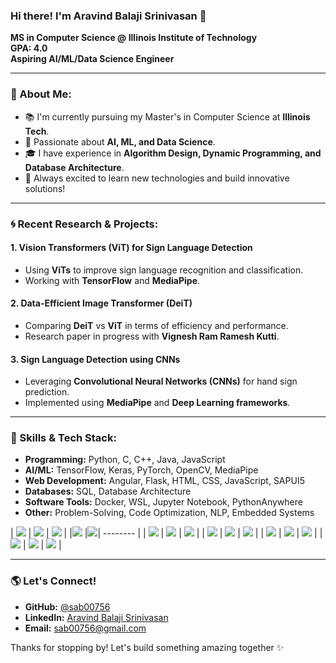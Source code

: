 ### Hi there! I'm Aravind Balaji Srinivasan 👋

**MS in Computer Science @ Illinois Institute of Technology**  
**GPA: 4.0**  
**Aspiring AI/ML/Data Science Engineer**  

---

### 🌟 About Me:
- 📚 I'm currently pursuing my Master's in Computer Science at **Illinois Tech**.
- 🧠 Passionate about **AI, ML, and Data Science**.
- 🎓 I have experience in **Algorithm Design, Dynamic Programming, and Database Architecture**.
- 🚀 Always excited to learn new technologies and build innovative solutions!

---


### 🌀 Recent Research & Projects:
#### **1. Vision Transformers (ViT) for Sign Language Detection**
- Using **ViTs** to improve sign language recognition and classification.
- Working with **TensorFlow** and **MediaPipe**.

#### **2. Data-Efficient Image Transformer (DeiT)**
- Comparing **DeiT** vs **ViT** in terms of efficiency and performance.
- Research paper in progress with **Vignesh Ram Ramesh Kutti**.

#### **3. Sign Language Detection using CNNs**
- Leveraging **Convolutional Neural Networks (CNNs)** for hand sign prediction.
- Implemented using **MediaPipe** and **Deep Learning frameworks**.



---

### 🔧 Skills & Tech Stack:
- **Programming:** Python, C, C++, Java, JavaScript
- **AI/ML:** TensorFlow, Keras, PyTorch, OpenCV, MediaPipe
- **Web Development:** Angular, Flask, HTML, CSS, JavaScript, SAPUI5
- **Databases:** SQL, Database Architecture
- **Software Tools:** Docker, WSL, Jupyter Notebook, PythonAnywhere
- **Other:** Problem-Solving, Code Optimization, NLP, Embedded Systems


| <img src="[![image](https://github.com/user-attachments/assets/a8d6f570-0703-4e8f-9ebd-ae2cb8feb557)](https://upload.wikimedia.org/wikipedia/commons/c/c3/Python-logo-notext.svg)" /> | <img src="[https://img.shields.io/badge/OpenCV-27338e?style=for-the-badge&logo=OpenCV&logoColor=white](https://upload.wikimedia.org/wikipedia/commons/1/18/ISO_C%2B%2B_Logo.svg)" /> |  <img src="[https://img.shields.io/badge/Langchain-607341?style=for-the-badge&logo=Derivative&logoColor=black](https://upload.wikimedia.org/wikipedia/commons/1/19/C_Logo.png)"/> |
|<img src="https://upload.wikimedia.org/wikipedia/en/3/30/Java_programming_language_logo.svg" /> |<img src="https://upload.wikimedia.org/wikipedia/commons/6/6a/JavaScript-logo.png">| -------- |
|  <img src="https://img.shields.io/badge/AWS-FF9900?style=for-the-badge&logo=Derivative&logoColor=black"/>   |   <img src="https://img.shields.io/badge/HuggingFace-FFFF00?style=for-the-badge&logo=Derivative&logoColor=black"/>   |  <img src="https://img.shields.io/badge/Transformers-00FFFF?style=for-the-badge&logo=Derivative&logoColor=white"/>   |
|  <img src="https://img.shields.io/badge/Keras-FF0000?style=for-the-badge&logo=keras&logoColor=white" />   | <img src="https://img.shields.io/badge/microsoft%20azure-0089D6?style=for-the-badge&logo=microsoft-azure&logoColor=white" />   | <img src="https://img.shields.io/badge/Pandas-2C2D72?style=for-the-badge&logo=pandas&logoColor=white" />   |
| <img src="https://img.shields.io/badge/OpenAI-777BB4?style=for-the-badge&logo=numpy&logoColor=white" />   | <img src="https://img.shields.io/badge/TensorRT-1ED43C?style=for-the-badge&logo=Derivative&logoColor=white"/>   |  <img src="https://img.shields.io/badge/ONNX-6d6e70?style=for-the-badge&logo=Derivative&logoColor=white"/>  |
| <img src="https://img.shields.io/badge/Librosa-d11baa?style=for-the-badge&logo=Derivative&logoColor=white"/> | <img src="https://img.shields.io/badge/NCNN-cfc513?style=for-the-badge&logo=Derivative&logoColor=white"/>  | <img src="https://img.shields.io/badge/TensorFlow-FF6F00?style=for-the-badge&logo=tensorflow&logoColor=white" />  |




---

### 🌎 Let's Connect!
- **GitHub:** [@sab00756](https://github.com/sab00756)
- **LinkedIn:** [Aravind Balaji Srinivasan](https://www.linkedin.com/in/aravind-balaji-srinivasan/)
- **Email:** sab00756@gmail.com

Thanks for stopping by! Let's build something amazing together ✨
